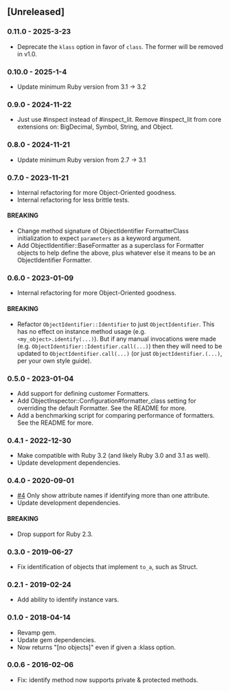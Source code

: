 ## [Unreleased]

### 0.11.0 - 2025-3-23

- Deprecate the `klass` option in favor of `class`. The former will be removed in v1.0.

### 0.10.0 - 2025-1-4

- Update minimum Ruby version from 3.1 -> 3.2

### 0.9.0 - 2024-11-22

- Just use #inspect instead of #inspect_lit. Remove #inspect_lit from core extensions on: BigDecimal, Symbol, String, and Object.

### 0.8.0 - 2024-11-21

- Update minimum Ruby version from 2.7 -> 3.1

### 0.7.0 - 2023-11-21

- Internal refactoring for more Object-Oriented goodness.
- Internal refactoring for less brittle tests.

#### BREAKING

- Change method signature of ObjectIdentifier FormatterClass initialization to expect `parameters` as a keyword argument.
- Add ObjectIdentifier::BaseFormatter as a superclass for Formatter objects to help define the above, plus whatever else it means to be an ObjectIdentifier Formatter.

### 0.6.0 - 2023-01-09

- Internal refactoring for more Object-Oriented goodness.

#### BREAKING

- Refactor `ObjectIdentifier::Identifier` to just `ObjectIdentifier`. This has no effect on instance method usage (e.g. `<my_object>.identify(...)`). But if any manual invocations were made (e.g. `ObjectIdentifier::Identifier.call(...)`) then they will need to be updated to `ObjectIdentifier.call(...)` (or just `ObjectIdentifier.(...)`, per your own style guide).

### 0.5.0 - 2023-01-04

- Add support for defining customer Formatters.
- Add ObjectInspector::Configuration#formatter_class setting for overriding the default Formatter. See the README for more.
- Add a benchmarking script for comparing performance of formatters. See the README for more.

### 0.4.1 - 2022-12-30

- Make compatible with Ruby 3.2 (and likely Ruby 3.0 and 3.1 as well).
- Update development dependencies.

### 0.4.0 - 2020-09-01

- [#4](https://github.com/pdobb/object_identifier/pull/4) Only show attribute names if identifying more than one attribute.
- Update development dependencies.

#### BREAKING

- Drop support for Ruby 2.3.

### 0.3.0 - 2019-06-27

- Fix identification of objects that implement `to_a`, such as Struct.

### 0.2.1 - 2019-02-24

- Add ability to identify instance vars.

### 0.1.0 - 2018-04-14

- Revamp gem.
- Update gem dependencies.
- Now returns "[no objects]" even if given a :klass option.

### 0.0.6 - 2016-02-06

- Fix: identify method now supports private & protected methods.
